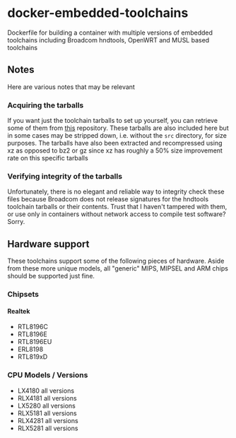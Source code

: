 # docker-embedded-toolchains
Dockerfile for building a container with multiple versions of embedded toolchains including Broadcom hndtools, OpenWRT and MUSL based toolchains

## Notes

Here are various notes that may be relevant

### Acquiring the tarballs

If you want just the toolchain tarballs to set up yourself, you can retrieve some of them from [this](https://github.com/mzpqnxow/hndtools-toolchains) repository. These tarballs are also included here but in some cases may be stripped down, i.e. without the ```src``` directory, for size purposes. The tarballs have also been extracted and recompressed using xz as opposed to bz2 or gz since xz has roughly a 50% size improvement rate on this specific tarballs

### Verifying integrity of the tarballs

Unfortunately, there is no elegant and reliable way to integrity check these files because Broadcom does not release signatures for the hndtools toolchain tarballs or their contents. Trust that I haven't tampered with them, or use only in containers without network access to compile test software? Sorry.

## Hardware support

These toolchains support some of the following pieces of hardware. Aside from these more unique models, all "generic" MIPS, MIPSEL and ARM chips should be supported just fine.

### Chipsets

#### Realtek
* RTL8196C
* RTL8196E
* RTL8196EU
* ERL8198
* RTL819xD

### CPU Models / Versions
* LX4180 all versions 
* RLX4181 all versions
* LX5280 all versions
* RLX5181 all versions
* RLX4281 all versions
* RLX5281 all versions
